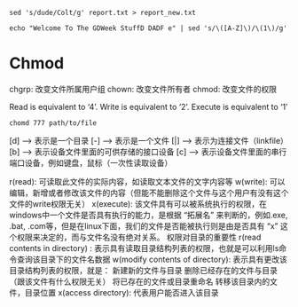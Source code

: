 ```
sed 's/dude/Colt/g' report.txt > report_new.txt

echo "Welcome To The GDWeek StuffD DADF e" | sed 's/\([A-Z]\)/\(1\)/g'
```



# Chmod

chgrp: 改变文件所属用户组
chown: 改变文件所有者
chmod: 改变文件的权限

Read is equivalent to ‘4’.
Write is equivalent to ‘2’.
Execute is equivalent to ‘1’

```
chomd 777 path/to/file
```

[d]  --> 表示是一个目录
[-] --> 表示是一个文件
[|] --> 表示为连接文件（linkfile）
[b] --> 表示设备文件里面的可供存储的接口设备
[c] --> 表示设备文件里面的串行端口设备，例如键盘，鼠标（一次性读取设备）

r(read): 可读取此文件的实际内容，如读取文本文件的文字内容等
w(write): 可以编辑，新增或者修改该文件的内容（但能不能删除这个文件与这个用户有没有这个文件的write权限无关）
x(execute): 该文件具有可以被系统执行的权限，在windows中一个文件是否具有执行的能力，是根据 “拓展名” 来判断的，例如.exe, .bat, .com等，但是在linux下面，我们的文件是否能被执行则是由是否具有 “x” 这个权限来决定的，而与文件名没有绝对关系。
权限对目录的重要性
r(read contents in directory) : 表示具有读取目录结构列表的权限，也就是可以利用ls命令查询该目录下的文件名数据
w(modify contents of directory): 表示具有更改该目录结构列表的权限，就是：
新建新的文件与目录
删除已经存在的文件与目录（跟该文件有什么权限无关）
将已存在的文件或目录重命名
转移该目录内的文件，目录位置
x(access directory): 代表用户能否进入该目录
